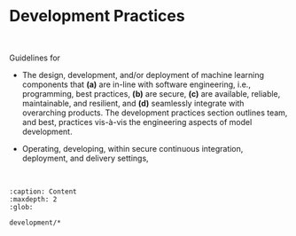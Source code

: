 <br>

# Development Practices

<br>

Guidelines for

* The design, development, and/or deployment of machine learning components that **(a)** are in-line with software 
  engineering, i.e., programming, best practices, **(b)** are secure, **\(c\)** are available, reliable, maintainable, and 
  resilient, and **(d)** seamlessly integrate with overarching products.  The development practices section outlines team, 
  and best, practices vis-à-vis the engineering aspects of model development.

* Operating, developing, within secure continuous integration, deployment, and delivery settings, 

<br>


```{toctree}
:caption: Content
:maxdepth: 2
:glob:

development/*
```


<br>
<br>
<br>
<br>

<br>
<br>
<br>
<br>